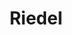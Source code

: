 ---
title: "Riedel"
excerpt: "Приложение для аренды авто и мотоциклов у частных лиц"
description: "Приложение для аренды авто и мотоциклов у частных лиц"
permalink: /riedel/
author_profile: false
position: 100
header:
  teaser: /assets/images/riedel.jpg
  overlay_image:  /assets/images/uploads/2020/grac_art.png
  overlay_filter: rgba(0, 0, 0, 0.3)
gallery:
  - url: /assets/images/uploads/2020/start.png
    image_path: /assets/images/uploads/2020/start.png
    alt: "Стартовый экран"
  - url: /assets/images/uploads/2020/grac_card.png
    image_path: /assets/images/uploads/2020/grac_card.png
    alt: "Карточка автомобиля"
  - url: /assets/images/uploads/2020/grac_placeholder.png
    image_path: /assets/images/uploads/2020/grac_placeholder.png
    alt: "placeholder"
sidebar:
  - title: "Роль"
    # image: http://placehold.it/350x250
    # image_alt: "logo"
    text: "Product Owner"
  - title: "Обязанности"
    text: "Разработка концепции, разработка интерфейсов, управление командой"
  - title: "год"
  - title: "Ссылки" 
    text: 
---